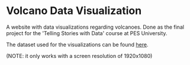 # Volcano Data Visualization

A website with data visualizations regarding volcanoes. Done as the final project for the 'Telling Stories with Data' course at PES University.

The dataset used for the visualizations can be found [here](https://www.kaggle.com/jessemostipak/volcano-eruptions).

(NOTE: it only works with a screen resolution of 1920x1080)
